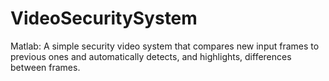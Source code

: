 # VideoSecuritySystem
Matlab:
A simple security video system that compares new input frames to previous ones and automatically detects, and highlights, differences between frames.
